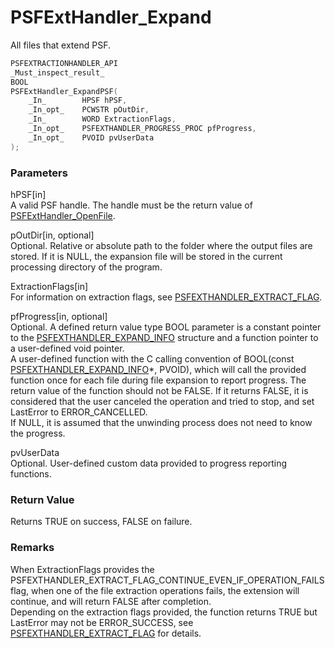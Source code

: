 # PSFExtHandler_Expand
All files that extend PSF.
````c
PSFEXTRACTIONHANDLER_API
_Must_inspect_result_
BOOL
PSFExtHandler_ExpandPSF(
    _In_        HPSF hPSF,
    _In_opt_    PCWSTR pOutDir,
    _In_        WORD ExtractionFlags,
    _In_opt_    PSFEXTHANDLER_PROGRESS_PROC pfProgress,
    _In_opt_    PVOID pvUserData
);
````
### Parameters
hPSF\[in\]  
A valid PSF handle. The handle must be the return value of [PSFExtHandler_OpenFile](PSFExtHandler_OpenFile_en.md).

pOutDir\[in, optional\]  
Optional. Relative or absolute path to the folder where the output files are stored. If it is NULL, the expansion file will be stored in the current processing directory of the program.

ExtractionFlags\[in\]  
For information on extraction flags, see [PSFEXTHANDLER_EXTRACT_FLAG](PSFEXTHANDLER_EXTRACT_FLAG_en.md).

pfProgress\[in, optional\]  
Optional. A defined return value type BOOL parameter is a constant pointer to the [PSFEXTHANDLER_EXPAND_INFO](PSFEXTHANDLER_EXPAND_INFO_en.md) structure and a function pointer to a user-defined void pointer.  
A user-defined function with the C calling convention of BOOL(const [PSFEXTHANDLER_EXPAND_INFO](PSFEXTHANDLER_EXPAND_INFO_en.md)\*, PVOID), which will call the provided function once for each file during file expansion to report progress. The return value of the function should not be FALSE. If it returns FALSE, it is considered that the user canceled the operation and tried to stop, and set LastError to ERROR_CANCELLED.  
If NULL, it is assumed that the unwinding process does not need to know the progress.

pvUserData  
Optional. User-defined custom data provided to progress reporting functions.
### Return Value
Returns TRUE on success, FALSE on failure.
### Remarks
When ExtractionFlags provides the PSFEXTHANDLER_EXTRACT_FLAG_CONTINUE_EVEN_IF_OPERATION_FAILS flag, when one of the file extraction operations fails, the extension will continue, and will return FALSE after completion.  
Depending on the extraction flags provided, the function returns TRUE but LastError may not be ERROR_SUCCESS, see [PSFEXTHANDLER_EXTRACT_FLAG](PSFEXTHANDLER_EXTRACT_FLAG_en.md) for details.
